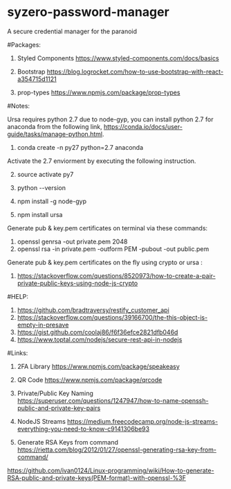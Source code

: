 # syzero-password-manager
A secure credential manager for the paranoid


#Packages:

1. Styled Components
https://www.styled-components.com/docs/basics

2. Bootstrap
https://blog.logrocket.com/how-to-use-bootstrap-with-react-a354715d1121

3. prop-types
https://www.npmjs.com/package/prop-types

#Notes:

Ursa requires python 2.7 due to node-gyp, you can install
python 2.7 for anaconda from the following link, https://conda.io/docs/user-guide/tasks/manage-python.html. 

1. conda create -n py27 python=2.7 anaconda

Activate the 2.7 enviorment by executing the following instruction.

2. source activate py7
3. python --version

4. npm install -g node-gyp
5. npm install ursa

Generate pub & key.pem certificates on terminal via these commands:
1. openssl genrsa -out private.pem 2048
2. openssl rsa -in private.pem -outform PEM -pubout -out public.pem

Generate pub & key.pem certificates on the fly using crypto or ursa :
1. https://stackoverflow.com/questions/8520973/how-to-create-a-pair-private-public-keys-using-node-js-crypto

#HELP:

1. https://github.com/bradtraversy/restify_customer_api 
2. https://stackoverflow.com/questions/39166700/the-this-object-is-empty-in-presave
3. https://gist.github.com/coolaj86/f6f36efce2821dfb046d
4. https://www.toptal.com/nodejs/secure-rest-api-in-nodejs

#Links:

1. 2FA Library
https://www.npmjs.com/package/speakeasy

2. QR Code
https://www.npmjs.com/package/qrcode 

3. Private/Public Key Naming
https://superuser.com/questions/1247947/how-to-name-openssh-public-and-private-key-pairs

4. NodeJS Streams
https://medium.freecodecamp.org/node-js-streams-everything-you-need-to-know-c9141306be93

5. Generate RSA Keys from command
https://rietta.com/blog/2012/01/27/openssl-generating-rsa-key-from-command/

https://github.com/ivan0124/Linux-programming/wiki/How-to-generate-RSA-public-and-private-keys(PEM-format)-with-openssl-%3F
